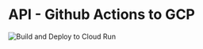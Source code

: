 # API - Github Actions to GCP 

![Build and Deploy to Cloud Run](https://github.com/kangw3n/api-gcp/workflows/Build%20and%20Deploy%20to%20Cloud%20Run/badge.svg)

